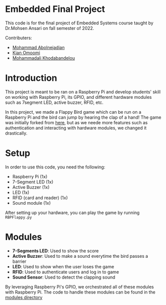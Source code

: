 Embedded Final Project
=============

This code is for the final project of Embedded Systems course taught by Dr.Mohsen Ansari on fall semester of 2022.

Contributers:
- [Mohammad Abolnejadian](https://github.com/theablemo)
- [Kian Omoomi](https://github.com/kianomoomi)
- [Mohammadali Khodabandelou]()

# Introduction

This project is meant to be ran on a Raspberry Pi and develop students' skill on working with Raspberry Pi, its GPIO, and different hardware modules such as 7segment LED, active buzzer, RFID, etc. 

In this project, we made a Flappy Bird game which can be run on a Raspberry Pi and the bird can jump by hearing the clap of a hand! The game was initially forked from [here](https://github.com/sourabhv/FlapPyBird), but as we neede more features such as authentication and interacting with hardware modules, we changed it drastically. 

# Setup

In order to use this code, you need the following:
- Raspberry Pi (1x)
- 7-Segment LED (1x)
- Active Buzzer (1x)
- LED (1x)
- RFID (card and reader) (1x)
- Sound module (1x)

After setting up your hardware, you can play the game by running `RBPFlappy.py`

# Modules

- **7-Segments LED**: Used to show the score
- **Active Buzzer**: Used to make a sound everytime the bird passes a barrier
- **LED**: Used to show when the user loses the game
- **RFID**: Used to authenticate users and log in to game
- **Sound Sensor**: Used to detect the clapping sound

By leveraging Raspberry Pi's GPIO, we orchestrated all of these modules with Raspberry Pi. The code to handle these modules can be found in the [modules directory](</modules/>)